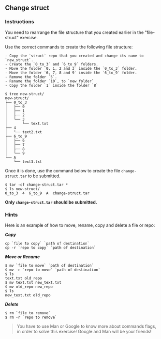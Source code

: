 ## Change struct

### Instructions

You need to rearrange the file structure that you created earlier in the "file-struct" exercise.

Use the correct commands to create the following file structure:

    - Copy the `struct` repo that you created and change its name to `new_struct`.
    - Create the `0_to_3` and `6_to_9` folders.
    - Move the folder `0, 1, 2 and 3` inside the `0_to_3` folder.
    - Move the folder `6, 7, 8 and 9` inside the `6_to_9` folder.
    - Remove the folder `5`.
    - Rename the folder `10`, to `new_folder`
    - Copy the folder `1` inside the folder `8`

```console
$ tree new-struct/
new-struct/
├── 0_to_3
│   ├── 0
│   ├── 1
│   ├── 2
│   └── 3
│       └── text.txt
├── 4
│   └── text2.txt
├── 6_to_9
│   ├── 6
│   ├── 7
│   ├── 8
│   └── 9
└── A
    └── text3.txt
```

Once it is done, use the command below to create the file `change-struct.tar` to be submitted.

```console
$ tar -cf change-struct.tar *
$ ls new-struct/
0_to_3  4  6_to_9  A  change-struct.tar
```

**Only `change-struct.tar` should be submitted.**

### Hints

Here is an example of how to move, rename, copy and delete a file or repo:

**_Copy_**

```console
cp `file to copy` `path of destination`
cp -r `repo to copy` `path of destination`
```

**_Move or Rename_**

```console
$ mv `file to move` `path of destination`
$ mv -r `repo to move` `path of destination`
$ ls
text.txt old_repo
$ mv text.txt new_text.txt
$ mv old_repo new_repo
$ ls
new_text.txt old_repo
```

**_Delete_**

```console
$ rm `file to remove`
$ rm -r `repo to remove`
```

> You have to use Man or Google to know more about commands flags, in order to solve this exercise!
> Google and Man will be your friends!
